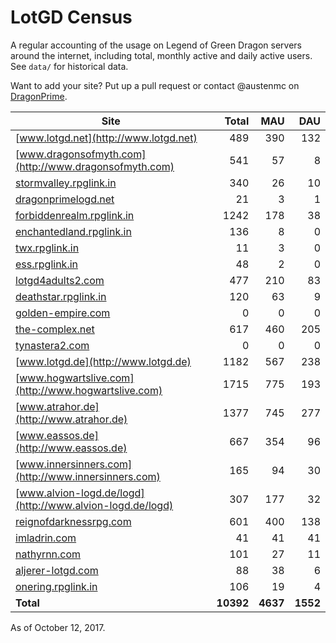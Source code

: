 # LotGD Census
A regular accounting of the usage on Legend of Green Dragon servers around the internet, including total, monthly active and daily active users. See `data/` for historical data.

Want to add your site? Put up a pull request or contact @austenmc on [DragonPrime](http://dragonprime.net).


Site | Total | MAU | DAU
--- | ---:| ---:| ---:
[www.lotgd.net](http://www.lotgd.net)|489|390|132
[www.dragonsofmyth.com](http://www.dragonsofmyth.com)|541|57|8
[stormvalley.rpglink.in](http://stormvalley.rpglink.in)|340|26|10
[dragonprimelogd.net](http://dragonprimelogd.net)|21|3|1
[forbiddenrealm.rpglink.in](http://forbiddenrealm.rpglink.in)|1242|178|38
[enchantedland.rpglink.in](http://enchantedland.rpglink.in)|136|8|0
[twx.rpglink.in](http://twx.rpglink.in)|11|3|0
[ess.rpglink.in](http://ess.rpglink.in)|48|2|0
[lotgd4adults2.com](http://lotgd4adults2.com)|477|210|83
[deathstar.rpglink.in](http://deathstar.rpglink.in)|120|63|9
[golden-empire.com](http://golden-empire.com)|0|0|0
[the-complex.net](http://the-complex.net)|617|460|205
[tynastera2.com](http://tynastera2.com)|0|0|0
[www.lotgd.de](http://www.lotgd.de)|1182|567|238
[www.hogwartslive.com](http://www.hogwartslive.com)|1715|775|193
[www.atrahor.de](http://www.atrahor.de)|1377|745|277
[www.eassos.de](http://www.eassos.de)|667|354|96
[www.innersinners.com](http://www.innersinners.com)|165|94|30
[www.alvion-logd.de/logd](http://www.alvion-logd.de/logd)|307|177|32
[reignofdarknessrpg.com](http://reignofdarknessrpg.com)|601|400|138
[imladrin.com](http://imladrin.com)|41|41|41
[nathyrnn.com](http://nathyrnn.com)|101|27|11
[aljerer-lotgd.com](http://aljerer-lotgd.com)|88|38|6
[onering.rpglink.in](http://onering.rpglink.in)|106|19|4
**Total**|**10392**|**4637**|**1552**

As of October 12, 2017.
